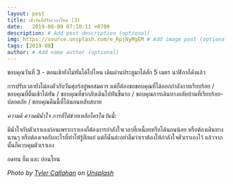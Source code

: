 ```yaml
---
layout: post
title: เช้าวันที่ปรับเวลาใหม่ (3)
date:   2019-08-09 07:10:11 +0700
description: # Add post description (optional)
img: https://source.unsplash.com/e_RpjNyMgEM # Add image post (optional)
tags: [2019-08]
author: # Add name author (optional)
---
```

ขอบคุณวันที่ 3 - ตอนเช้ายังไม่ทันได้ไปไหน เดินผ่านประตูมาได้สัก 5 เมตร นาฬิกาก็ดังแล้ว

การปรับเวลายังไม่ลงตัวกับวันศุกร์อยู่พอสมควร แต่ก็ต้องขอขอบคุณที่ได้ออกกำลังกายเรียบร้อย / ขอบคุณที่ตื่นเช้าได้ทัน / ขอบคุณที่ขากลับเดินไปทันขึ้นรถ / ขอบคุณการเดินทางกลับบ้านที่เรียบร้อย-ปลอดภัย / ขอบคุณคืนนี้ที่ได้นอนหลับสบาย

<i class="fa fa-child" style="color:plum"></i>

*ความดี ความมีน้ำใจ การที่ได้ช่วยเหลือใครในวันนี้*:

มีน้ำใจกับตัวเราเองก่อนเพราะเราเองก็ต้องการกำลังใจเวลาที่เหนื่อยหรือได้นอนน้อย หรือต้องเดินทางนานๆ หรือต้องเจอกับอะไรที่ทำให้รู้สึกแย่ แต่ก็นั่นล่ะอย่าลืมว่าเราต้องให้กำลังใจตัวเราเองไว้ แล้วจากนั้นก็ควบคุมตัวเราเอง

อดทน ยิ้ม และ อ่อนโยน

*Photo by [Tyler Callahan](https://unsplash.com/@tylercallahan) on [Unsplash](https://unsplash.com)*
